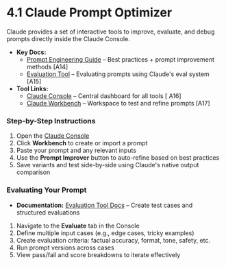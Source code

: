 # 4.1 Claude Prompt Optimizer

Claude provides a set of interactive tools to improve, evaluate, and debug prompts directly inside the Claude Console.

- **Key Docs:**
	- [Prompt Engineering Guide](https://docs.claude.com/en/docs/build-with-claude/prompt-engineering/prompt-improver) – Best practices + prompt improvement methods [A14]
	- [Evaluation Tool](https://docs.claude.com/en/docs/test-and-evaluate/eval-tool#creating-test-cases) – Evaluating prompts using Claude's eval system [A15]
- **Tool Links:**
	- [Claude Console](https://console.anthropic.com/) – Central dashboard for all tools [ A16]
	- [Claude Workbench](https://console.anthropic.com/workbench/) – Workspace to test and refine prompts [A17]

### Step-by-Step Instructions
1. Open the [Claude Console](https://console.anthropic.com/)
2. Click **Workbench** to create or import a prompt
3. Paste your prompt and any relevant inputs
4. Use the **Prompt Improver** button to auto-refine based on best practices
5. Save variants and test side-by-side using Claude's native output comparison

### Evaluating Your Prompt
- **Documentation:** [Evaluation Tool Docs](https://docs.claude.com/en/docs/test-and-evaluate/eval-tool#creating-test-cases) – Create test cases and structured evaluations
1. Navigate to the **Evaluate** tab in the Console
2. Define multiple input cases (e.g., edge cases, tricky examples)
3. Create evaluation criteria: factual accuracy, format, tone, safety, etc.
4. Run prompt versions across cases
5. View pass/fail and score breakdowns to iterate effectively